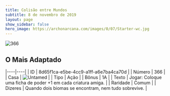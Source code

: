 ```yaml
---
title: Colisão entre Mundos
subtitle: 8 de novembro de 2019
layout: page
show_sidebar: false
hero_image: https://archonarcana.com/images/0/07/Starter-wc.jpg
---
```


![366](https://cdn.keyforgegame.com/media/card_front/pt/452_366_86R9P57WF86H_pt.png)

## O Mais Adaptado

|----|----|
| ID | 8d65f1ca-e5be-4cc9-a1ff-a6e7ba4ca70d |
| Número | 366 |
| Casa | ![Untamed](https://archonarcana.com/images/thumb/b/bd/Untamed.png/22px-Untamed.png "Indomados") |
| Tipo | Ação |
| Bônus | 1A |
| Texto | Jogar: Coloque uma ficha de poder +1 em cada criatura amiga. |
| Raridade | Comum |
| Dizeres | Quando dois biomas se encontram,  nem tudo sobrevive. |